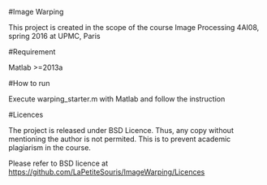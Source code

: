 #Image Warping

This project is created in the scope of the course Image Processing 4AI08, spring 2016 at UPMC, Paris <br/>



#Requirement <br/>

Matlab >=2013a <br/>

#How to run <br/>

Execute warping_starter.m with Matlab and follow the instruction <br/>

#Licences   <br/>

The project is released under BSD Licence. Thus, any copy without mentioning the author is not permited. This is to prevent academic plagiarism in the course.

Please refer to BSD licence at https://github.com/LaPetiteSouris/ImageWarping/Licences

